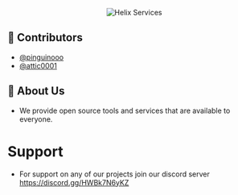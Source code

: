 <p align="center">
  <img src="https://i.imgur.com/4l6wDuG.png?raw=true" alt="Helix Services"/>
</p>


## 🔨 Contributors

- [@pinguinooo](https://www.github.com/pinguinooo)
- [@attic0001](https://www.github.com/attic0001)






## 📂 About Us

- We provide open source tools and services that are available to everyone.

# Support

- For support on any of our projects join our discord server https://discord.gg/HWBk7N6yKZ
